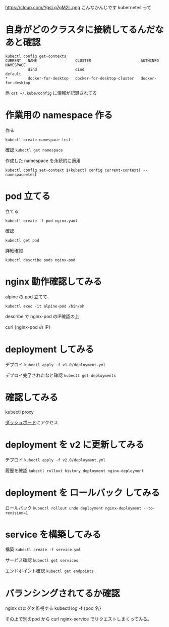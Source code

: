 https://cldup.com/YgsLg7gM2L.png
こんなかんじです kubernetes って

# 自身がどのクラスタに接続してるんだなあと確認

```
kubectl config get-contexts
CURRENT   NAME                 CLUSTER                      AUTHINFO             NAMESPACE
          dind                 dind                                              default
*         docker-for-desktop   docker-for-desktop-cluster   docker-for-desktop
```

尚 `cat ~/.kube/config` に情報が記録されてる

# 作業用の namespace 作る

作る

`kubectl create namespace test`

確認
`kubectl get namespace`

作成した namespace を永続的に適用

`kubectl config set-context $(kubectl config current-context) --namespace=test`

# pod 立てる

立てる

`kubectl create -f pod-nginx.yaml`

確認

`kubectl get pod`

詳細確認

`kubectl describe pods nginx-pod`

# nginx 動作確認してみる

alpine の pod 立てて、

`kubectl exec -it alpine-pod /bin/sh`

describe で nginx-pod のIP確認の上

curl {nginx-pod の IP}

# deployment してみる

デプロイ
`kubectl apply -f v1.0/deployment.yml`

デプロイ完了されたなと確認
`kubectl get deployments`


# 確認してみる

kubectl proxy

[ダッシュボード](http://localhost:8001/api/v1/namespaces/kube-system/services/https:kubernetes-dashboard:/proxy/)にアクセス


# deployment を v2 に更新してみる

デプロイ
`kubectl apply -f v2.0/deployment.yml`

履歴を確認
`kubectl rollout history deployment nginx-deployment`

# deployment を ロールバック してみる

ロールバック
`kubectl rollout undo deployment nginx-deployment --to-revision=1`

# service を構築してみる

構築
`kubectl create -f service.yml`

サービス確認
`kubectl get services`

エンドポイント確認
`kubectl get endpoints`

# バランシングされてるか確認

nginx のログを監視する
kubectl log -f {pod 名}

その上で別のpod から curl nginx-service でリクエストしまくってみる。